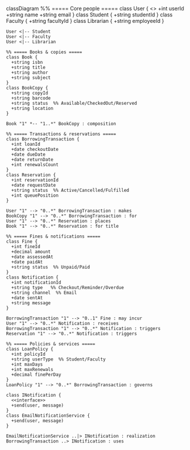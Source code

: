 classDiagram
    %% ===== Core people =====
    class User {
      <<abstract>>
      +int userId
      +string name
      +string email
    }
    class Student {
      +string studentId
    }
    class Faculty {
      +string facultyId
    }
    class Librarian {
      +string employeeId
    }

    User <|-- Student
    User <|-- Faculty
    User <|-- Librarian

    %% ===== Books & copies =====
    class Book {
      +string isbn
      +string title
      +string author
      +string subject
    }
    class BookCopy {
      +string copyId
      +string barcode
      +string status  %% Available/CheckedOut/Reserved
      +string location
    }

    Book "1" *-- "1..*" BookCopy : composition

    %% ===== Transactions & reservations =====
    class BorrowingTransaction {
      +int loanId
      +date checkoutDate
      +date dueDate
      +date returnDate
      +int renewalsCount
    }
    class Reservation {
      +int reservationId
      +date requestDate
      +string status  %% Active/Cancelled/Fulfilled
      +int queuePosition
    }

    User "1" --> "0..*" BorrowingTransaction : makes
    BookCopy "1" --> "0..*" BorrowingTransaction : for
    User "1" --> "0..*" Reservation : places
    Book "1" --> "0..*" Reservation : for title

    %% ===== Fines & notifications =====
    class Fine {
      +int fineId
      +decimal amount
      +date assessedAt
      +date paidAt
      +string status  %% Unpaid/Paid
    }
    class Notification {
      +int notificationId
      +string type   %% Checkout/Reminder/Overdue
      +string channel  %% Email
      +date sentAt
      +string message
    }

    BorrowingTransaction "1" --> "0..1" Fine : may incur
    User "1" --> "0..*" Notification : receives
    BorrowingTransaction "1" --> "0..*" Notification : triggers
    Reservation "1" --> "0..*" Notification : triggers

    %% ===== Policies & services =====
    class LoanPolicy {
      +int policyId
      +string userType  %% Student/Faculty
      +int maxDays
      +int maxRenewals
      +decimal finePerDay
    }
    LoanPolicy "1" --> "0..*" BorrowingTransaction : governs

    class INotification {
      <<interface>>
      +send(user, message)
    }
    class EmailNotificationService {
      +send(user, message)
    }

    EmailNotificationService ..|> INotification : realization
    BorrowingTransaction ..> INotification : uses
